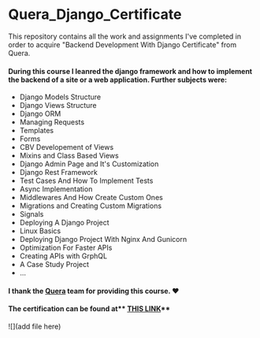 # Quera_Django_Certificate
This repository contains all the work and assignments I've completed in order to acquire "Backend Development With Django Certificate" from Quera.

#### During this course I leanred the django framework and how to implement the backend of a site or a web application. Further subjects were:
- Django Models Structure
- Django Views Structure
- Django ORM
- Managing Requests
- Templates
- Forms
- CBV Developement of Views
- Mixins and Class Based Views
- Django Admin Page and It's Customization
- Django Rest Framework
- Test Cases And How To Implement Tests
- Async Implementation
- Middlewares And How Create Custom Ones
- Migrations and Creating Custom Migrations
- Signals
- Deploying A Django Project
- Linux Basics
- Deploying Django Project With Nginx And Gunicorn
- Optimization For Faster APIs
- Creating APIs with GrphQL
- A Case Study Project
- ...

#### I thank the [Quera](http://www.quera.ir "Quera") team for providing this course. :heart:

#### The certification can be found at** [THIS LINK](https://quera.ir/certificate/UTXWmnf9/ "THIS LINK")**

![](add file here)